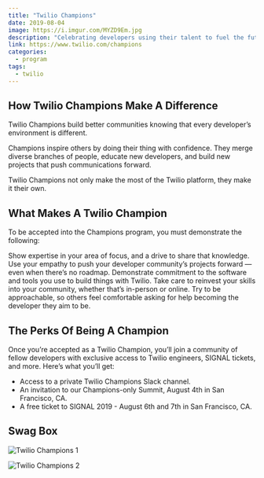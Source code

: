 ```yaml
---
title: "Twilio Champions"
date: 2019-08-04
image: https://i.imgur.com/MYZD9Em.jpg
description: "Celebrating developers using their talent to fuel the future of communications one line of code at at time."
link: https://www.twilio.com/champions
categories:
  - program
tags:
  - twilio
---
```


## How Twilio Champions Make A Difference

Twilio Champions build better communities knowing that every developer’s environment is different.

Champions inspire others by doing their thing with confidence. They merge diverse branches of people, educate new developers, and build new projects that push communications forward.

Twilio Champions not only make the most of the Twilio platform, they make it their own.

## What Makes A Twilio Champion

To be accepted into the Champions program, you must demonstrate the following:

Show expertise in your area of focus, and a drive to share that knowledge.
Use your empathy to push your developer community’s projects forward — even when there’s no roadmap.
Demonstrate commitment to the software and tools you use to build things with Twilio.
Take care to reinvest your skills into your community, whether that’s in-person or online.
Try to be approachable, so others feel comfortable asking for help becoming the developer they aim to be.

## The Perks Of Being A Champion

Once you’re accepted as a Twilio Champion, you’ll join a community of fellow developers with exclusive access to Twilio engineers, SIGNAL tickets, and more. Here’s what you’ll get:

- Access to a private Twilio Champions Slack channel.
- An invitation to our Champions-only Summit, August 4th in San Francisco, CA.
- A free ticket to SIGNAL 2019 - August 6th and 7th in San Francisco, CA.

## Swag Box

![Twilio Champions 1](https://i.imgur.com/NlPbpxb.jpg)

![Twilio Champions 2](https://i.imgur.com/UD60rml.jpg)
